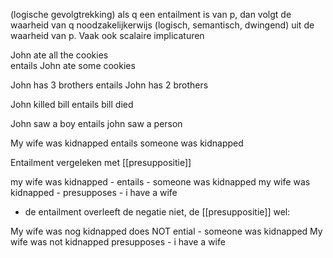 (logische gevolgtrekking)
als q een entailment is van p, dan volgt de waarheid van q noodzakelijkerwijs (logisch, semantisch, dwingend) uit de waarheid van p.
Vaak ook scalaire implicaturen

John ate all the cookies  
entails
John ate some cookies

John has 3 brothers
entails
John has 2 brothers

John killed bill
entails
bill died

John saw a boy
entails
john saw a person

My wife was kidnapped
entails
someone was kidnapped



Entailment vergeleken met [[presuppositie]]

my wife was kidnapped - entails - someone was kidnapped
my wife was kidnapped - presupposes - i have a wife

- de entailment overleeft de negatie niet, de [[presuppositie]] wel:

My wife was nog kidnapped does NOT ential - someone was kidnapped
My wife was not kidnapped presupposes - i have a wife